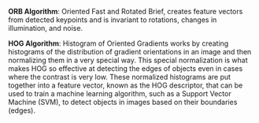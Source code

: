 **ORB Algorithm**: Oriented Fast and Rotated Brief, creates feature vectors from detected keypoints and is invariant to rotations, changes in illumination, and noise.

**HOG Algorithm**: Histogram of Oriented Gradients works by creating histograms of the distribution of gradient orientations in an image and then normalizing them in a very special way. This special normalization is what makes HOG so effective at detecting the edges of objects even in cases where the contrast is very low. These normalized histograms are put together into a feature vector, known as the HOG descriptor, that can be used to train a machine learning algorithm, such as a Support Vector Machine (SVM), to detect objects in images based on their boundaries (edges).


